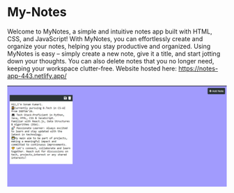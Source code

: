 # My-Notes

Welcome to MyNotes, a simple and intuitive notes app built with HTML, CSS, and JavaScript! With MyNotes, you can effortlessly create and organize your notes, helping you stay productive and organized.
Using MyNotes is easy – simply create a new note, give it a title, and start jotting down your thoughts. You can also delete notes that you no longer need, keeping your workspace clutter-free.
Website hosted here: https://notes-app-443.netlify.app/

![MyNotes](mynotesapp.jpg)
